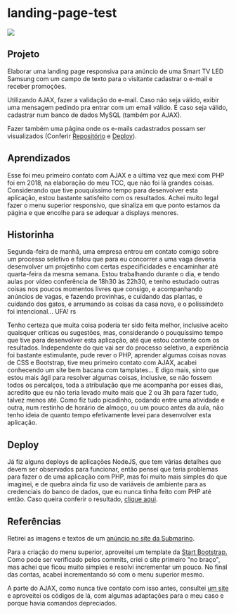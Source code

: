 # landing-page-test

![](https://github.com/caiohscruz/landing-page-test/blob/master/images/landing-page.gif?raw=true)

## Projeto

Elaborar uma landing page responsiva para anúncio de uma Smart TV LED Samsung com um campo de texto para o visitante cadastrar o e-mail e receber promoções.

Utilizando AJAX, fazer a validação do e-mail. Caso não seja válido, exibir uma mensagem pedindo pra entrar com um email válido. E caso seja válido, cadastrar num banco de dados MySQL (também por AJAX).

Fazer também uma página onde os e-mails cadastrados possam ser visualizados (Conferir [Repositório](https://github.com/caiohscruz/landing-page-test-list-emails) e [Deploy](https://list-emails-smart-tv-samsung.herokuapp.com/)).


## Aprendizados

Esse foi meu primeiro contato com AJAX e a última vez que mexi com PHP foi em 2018, na elaboração do meu TCC, que não foi lá grandes coisas. Considerando que tive pouquíssimo tempo para desenvolver esta aplicação, estou bastante satisfeito com os resultados. Achei muito legal fazer o menu superior responsivo, que sinaliza em que ponto estamos da página e que encolhe para se adequar a displays menores.

## Historinha

Segunda-feira de manhã, uma empresa entrou em contato comigo sobre um processo seletivo e falou que para eu concorrer a uma vaga deveria desenvolver um projetinho com certas especificidades e encaminhar até quarta-feira da mesma semana. Estou trabalhando durante o dia, e tendo aulas por vídeo conferência de 18h30 às 22h30, e tenho estudado outras coisas nos poucos momentos livres que consigo, e acompanhando anúncios de vagas, e fazendo provinhas, e cuidando das plantas, e cuidando dos gatos, e arrumando as coisas da casa nova, e o polissíndeto foi intencional... UFA! rs

Tenho certeza que muita coisa poderia ter sido feita melhor, inclusive aceito quaisquer críticas ou sugestões, mas, considerando o pouquíssimo tempo que tive para desenvolver esta aplicação, até que estou contente com os resultados. Independente do que vai ser do processo seletivo, a experiência foi bastante estimulante, pude rever o PHP, aprender algumas coisas novas de CSS e Bootstrap, tive meu primeiro contato com AJAX, acabei conhecendo um site bem bacana com tamplates... E digo mais, sinto que estou mais ágil para resolver algumas coisas, inclusive, se não fossem todos os percalços, toda a atribulação que me acompanha por esses dias, acredito que eu não teria levado muito mais que 2 ou 3h para fazer tudo, talvez menos até. Como fiz tudo picadinho, codando entre uma atividade e outra, num restinho de horário de almoço, ou um pouco antes da aula, não tenho ideia de quanto tempo efetivamente levei para desenvolver esta aplicação.

## Deploy

Já fiz alguns deploys de aplicações NodeJS, que tem várias detalhes que devem ser observados para funcionar, então pensei que teria problemas para fazer o de uma aplicação com PHP, mas foi muito mais simples do que imaginei, e de quebra ainda fiz uso de variáveis de ambiente para as credenciais do banco de dados, que eu nunca tinha feito com PHP até então. Caso queira conferir o resultado, [clique aqui](https://smart-tv-samsung.herokuapp.com/).

## Referências

Retirei as imagens e textos de um [anúncio no site da Submarino](https://www.submarino.com.br/produto/1704351001?pfm_carac=smart-tv-samsung&pfm_page=search&pfm_pos=grid&pfm_type=search_page).

Para a criação do menu superior, aproveitei um template da [Start Bootstrap.](https://startbootstrap.com/theme/freelancer) Como pode ser verificado pelos commits, criei o site primeiro "no braço", mas achei que ficou muito simples e resolvi incrementar um pouco. No final das contas, acabei incrementando só com o menu superior mesmo.

A parte do AJAX, como nunca tive contato com isso antes, consultei [um site](https://rafaelcouto.com.br/validacao-de-campos-sem-refresh-com-ajax/) e aproveitei os códigos de lá, com algumas adaptações para o meu caso e porque havia comandos depreciados.

